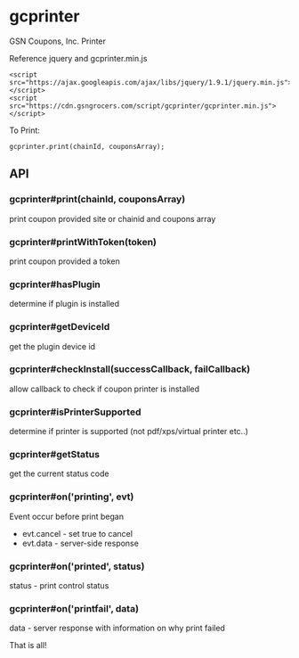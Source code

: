 # gcprinter
GSN Coupons, Inc. Printer

Reference jquery and gcprinter.min.js
```
<script src="https://ajax.googleapis.com/ajax/libs/jquery/1.9.1/jquery.min.js"></script>
<script src="https://cdn.gsngrocers.com/script/gcprinter/gcprinter.min.js"></script>
```

To Print:
```
gcprinter.print(chainId, couponsArray);
```

## API

### gcprinter#print(chainId, couponsArray)
print coupon provided site or chainid and coupons array

### gcprinter#printWithToken(token)
print coupon provided a token

### gcprinter#hasPlugin
determine if plugin is installed

### gcprinter#getDeviceId
get the plugin device id

### gcprinter#checkInstall(successCallback, failCallback)
allow callback to check if coupon printer is installed

### gcprinter#isPrinterSupported
determine if printer is supported (not pdf/xps/virtual printer etc..)

### gcprinter#getStatus
get the current status code

### gcprinter#on('printing', evt)
Event occur before print began
* evt.cancel - set true to cancel
* evt.data - server-side response

### gcprinter#on('printed', status)
status - print control status

### gcprinter#on('printfail', data)
data - server response with information on why print failed

That is all!